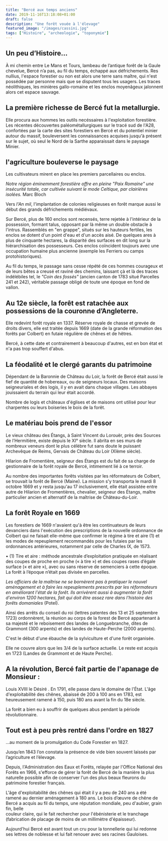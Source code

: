 ```yaml
---
title: "Bercé aux temps anciens"
date: 2019-11-16T13:18:08+01:00
draft: false
description: "Une forêt vouée à l'élevage"
featured_image: "/images/cassini.jpg"
tags: ["Histoire", "archeologie", "toponymie"]
---
```


## Un peu d’Histoire…

À mi chemin entre Le Mans et Tours, lambeau de l’antique forêt de la Gaule chevelue, 
Bercé n’a pas, au fil du temps, échappé aux défrichements.
Res nullius, l'espace forestier ou non est alors une terre sans maître, 
qui n'est possédée par personne mais que se disputent tous les usagers.
Les traces néolithiques, les minières gallo-romaine et les enclos moyenâgeux
jalonnent alors cet espace sauvage. 

## La première richesse de Bercé fut la metallurgie.

Elle procura aux hommes les outils necéssaires à l'exploitation forestière.
Les récentes découvertes paléométallurgiques sur le tracé sud de l'A28, confortées
par la carte des sites forestiers en Bercé et du potentiel minier autour du massif,
bouleversent les connaissances acquises jusqu'à présent sur le sujet, 
où seul le Nord de la Sarthe apparaissait dans le paysage Minier. 

## l'agriculture bouleverse le paysage

Les cultivateurs mirent en place les premiers parcellaires ou enclos.

*Notre région éminemment forestière offre en pleine "Paix Romaine" une insécurité totale, 
car cultivée suivant le mode Celtique, par clairières isolées.* Marc Bloch

Vers *l'An mil*, l'implantation de colonies religieuses en forêt marque 
aussi le début des grands défrichements médiévaux. 

Sur Bercé, plus de 160 enclos sont recensés, terre rejetée à l'intérieur 
de la possession, formant talus, opposant par là même un double 
obstacle à l'intrus. Rassemblés en "en grappe", situés sur les hauteurs fertiles,
les enclos se dotent d'un point d'eau et d'un accès aisé. De quelques ares à 
plus de cinquante hectares, la disparité des surfaces en dit long sur 
la hiérarchisation des possesseurs. 
Ces enclos coïncident toujours avec une occupation humaine plus ancienne 
(exemple les Ferriers ou camps protohistoriques).

Au fil du temps, le passage sans cesse répété de ces hommes courageux et de leurs 
bêtes a creusé et raviné des chemins, laissant çà et là des traces indélébiles tel,
le *"Coin des fossés"* (ancien canton de 1783 situé Parcelles 241 et 242), 
véritable passage obligé de toute une époque en fond de vallon.

## Au 12e siècle, la forêt est ratachée aux possessions de la couronne d’Angleterre.

Elle redevint forêt royale en 1337. Réserve royale de chasse et grevée de droits divers, 
elle est traitée depuis 1669 (date de la grande réformation des forêts par Colbert) 
en futaie régulière de chênes et de hêtres.

Bercé, à cette date et contrairement à 
beaucoup d'autres, est en bon état et n'a pas trop souffert d'abus. 

## La féodalité et le clergé garants du patrimoine

Dépendant de la Baronnie de Château du Loir, la forêt de Bercé était aussi 
le fief de quantité de hobereaux, ou de seigneurs locaux.
Des maisons seigneuriales et des logis, il y en avait dans chaque villages.
Les abbayes jouissaient du terrain qui leur était accordé.

Nombre de logis et châteaux d'églises et de maisons ont utilisé pour 
leur charpentes ou leurs boiseries le bois de la forêt. 

## Le matériau bois prend de l'essor

Le vieux château des Étangs, à Saint Vincent du Lorouër, près des Sources 
de l’Hermitière, existe depuis le XI° siècle. Il abrita en ses murs de
nombreux veneurs dont le plus célèbre fut sans doute le puissant 
Archevêque de Reims, Gervais de Château du Loir (XIème siècle).

Hilarion de Fromentière, seigneur des Étangs est du fait 
de sa charge de gestionnaire de la forêt royale de Bercé,
intimement lié à ce terroir.   

Au nombre des importantes forêts visitées par les réformateurs de Colbert, 
se trouvait la forêt de Bercé (Maine).
La mission s'y transporta le mardi 8 octobre 1669 et y resta jusqu'au 17 
inclusivement, elle était assistée entre autre de Hilarion de Fromentières,
chevalier, seigneur des Étangs, maître particulier ancien et alternatif
de la maîtrise de Château-du-Loir.

## La forêt Royale en 1669 

Les forestiers de 1669 n'avaient qu'à être les continuateurs de leurs devanciers
dans l'exécution des prescriptions de la nouvelle ordonnance de Colbert qui ne
faisait elle-même que confirmer le régime à tire et aire (1) et les modes de
repeuplement recommandés pour les futaies par les ordonnances antérieures,
notamment par celle de Charles IX, de 1573.

•	 (1) Tire et aire : méthode ancestrale d’exploitation pratiquée en réalisant
des coupes de proche en proche (« à tire ») et des coupes rases d’égale surface
(« et aire »), avec ou sans réserve de semenciers à cette époque.
La forêt à l’époque n’était pas divisée en parcelles.

*Les officiers de la maîtrise ne se bornèrent pas à pratiquer le nouvel aménagement 
et à faire les repeuplements prescrits par les réformateurs en améliorant l'état de la forêt. 
Ils arrivèrent aussi à augmenter la forêt d'environ 1200 hectares, fait qui doit être assez
rare dans l'histoire des forêts domaniales* (Potel). 

Ainsi des arrêts du conseil du roi (lettres patentes des 13 et 25 septembre 1723) ordonnèrent,
la réunion au corps de la forest de Bercé appartenant à sa majesté et le reboisement des landes 
de Longuebranche, dites de Grammont (300 arpents) et des landes de Haute-Perche (2000 arpents).

C'est le début d'une ébauche de la sylviculture et d'une forêt organisée.

Elle ne couvre alors que les 3/4 de la surface actuelle. 
Le reste est acquis en 1723 (Landes de Grammont et de Haute Perche).

## A la révolution, Bercé fait partie de l'apanage de Monsieur : 

Louis XVIII le Désiré .
En 1791, elle passe dans le domaine de l'État.
L'âge d'exploitabilité des chênes, abaissé de 200 à 100 ans en 1783, 
est heureusement ramené à 150, puis 180 ans avant la fin du 18e siècle.

La forêt a bien eu à souffrir de quelques abus pendant la période révolutionnaire.

## Tout est à peu près rentré dans l'ordre en 1827

...au moment de la promulgation du Code Forestier en 1827.

Jusqu’en 1843 l’on constata la présence de vide bien souvent laissés 
par l’agriculture et l’élevage. 

Depuis, l'Administration des Eaux et Forêts, relayée par l'Office 
National des Forêts en 1966, 
s'efforce de gérer la forêt de Bercé de la manière la plus naturelle 
possible afin de conserver 
l'un des plus beaux fleurons du patrimoine forestier français.

L'âge d'exploitabilité des chênes qui était il y a peu de 240 ans 
a été ramené au dernier aménagement à 180 ans.
Le bois d’œuvre de chêne de Bercé a acquis au fil du temps, 
une réputation mondiale, peu d'aubier, grain fin, belle  
couleur claire, qui le fait rechercher pour l'ébénisterie et le tranchage
(fabrication de placage de moins de un millimètre d'épaisseur).

Aujourd'hui Bercé est avant tout un cru pour la tonnellerie qui lui redonne 
ses lettres de noblesse et lui fait renouer avec ses racines Gauloises.









